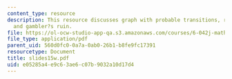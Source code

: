 ```yaml
---
content_type: resource
description: This resource discusses graph with probable transitions, random walks,
  and gambler?s ruin.
file: https://ol-ocw-studio-app-qa.s3.amazonaws.com/courses/6-042j-mathematics-for-computer-science-fall-2005/e05285a4e9c63ae6c07b9032a10d17d4_slides15w.pdf
file_type: application/pdf
parent_uid: 560d0fc0-0a7a-0ab0-26b1-b8fe9fc17391
resourcetype: Document
title: slides15w.pdf
uid: e05285a4-e9c6-3ae6-c07b-9032a10d17d4
---
```

